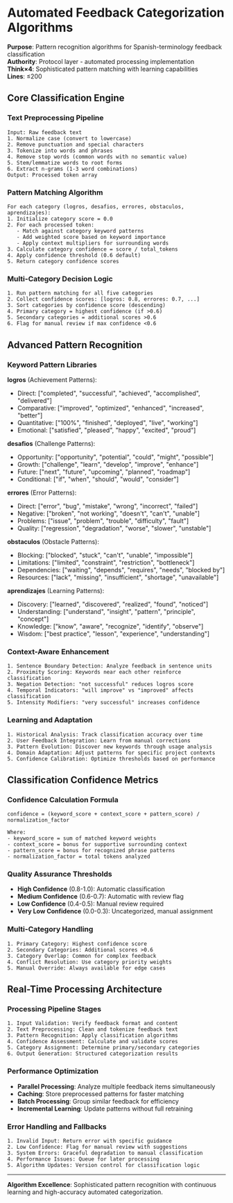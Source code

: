 # Automated Feedback Categorization Algorithms

**Purpose**: Pattern recognition algorithms for Spanish-terminology feedback classification  
**Authority**: Protocol layer - automated processing implementation  
**Think×4**: Sophisticated pattern matching with learning capabilities  
**Lines**: ≤200

## Core Classification Engine

### Text Preprocessing Pipeline
```
Input: Raw feedback text
1. Normalize case (convert to lowercase)
2. Remove punctuation and special characters  
3. Tokenize into words and phrases
4. Remove stop words (common words with no semantic value)
5. Stem/lemmatize words to root forms
6. Extract n-grams (1-3 word combinations)
Output: Processed token array
```

### Pattern Matching Algorithm
```
For each category (logros, desafios, errores, obstaculos, aprendizajes):
1. Initialize category score = 0.0
2. For each processed token:
   - Match against category keyword patterns
   - Add weighted score based on keyword importance
   - Apply context multipliers for surrounding words
3. Calculate category confidence = score / total_tokens
4. Apply confidence threshold (0.6 default)
5. Return category confidence scores
```

### Multi-Category Decision Logic
```
1. Run pattern matching for all five categories
2. Collect confidence scores: [logros: 0.8, errores: 0.7, ...]
3. Sort categories by confidence score (descending)
4. Primary category = highest confidence (if >0.6)
5. Secondary categories = additional scores >0.6
6. Flag for manual review if max confidence <0.6
```

## Advanced Pattern Recognition

### Keyword Pattern Libraries

**logros** (Achievement Patterns):
- Direct: ["completed", "successful", "achieved", "accomplished", "delivered"]
- Comparative: ["improved", "optimized", "enhanced", "increased", "better"]
- Quantitative: ["100%", "finished", "deployed", "live", "working"]
- Emotional: ["satisfied", "pleased", "happy", "excited", "proud"]

**desafios** (Challenge Patterns):
- Opportunity: ["opportunity", "potential", "could", "might", "possible"]
- Growth: ["challenge", "learn", "develop", "improve", "enhance"]
- Future: ["next", "future", "upcoming", "planned", "roadmap"]
- Conditional: ["if", "when", "should", "would", "consider"]

**errores** (Error Patterns):
- Direct: ["error", "bug", "mistake", "wrong", "incorrect", "failed"]
- Negative: ["broken", "not working", "doesn't", "can't", "unable"]
- Problems: ["issue", "problem", "trouble", "difficulty", "fault"]
- Quality: ["regression", "degradation", "worse", "slower", "unstable"]

**obstaculos** (Obstacle Patterns):
- Blocking: ["blocked", "stuck", "can't", "unable", "impossible"]
- Limitations: ["limited", "constraint", "restriction", "bottleneck"]
- Dependencies: ["waiting", "depends", "requires", "needs", "blocked by"]
- Resources: ["lack", "missing", "insufficient", "shortage", "unavailable"]

**aprendizajes** (Learning Patterns):
- Discovery: ["learned", "discovered", "realized", "found", "noticed"]
- Understanding: ["understand", "insight", "pattern", "principle", "concept"]
- Knowledge: ["know", "aware", "recognize", "identify", "observe"]
- Wisdom: ["best practice", "lesson", "experience", "understanding"]

### Context-Aware Enhancement
```
1. Sentence Boundary Detection: Analyze feedback in sentence units
2. Proximity Scoring: Keywords near each other reinforce classification
3. Negation Detection: "not successful" reduces logros score
4. Temporal Indicators: "will improve" vs "improved" affects classification
5. Intensity Modifiers: "very successful" increases confidence
```

### Learning and Adaptation
```
1. Historical Analysis: Track classification accuracy over time
2. User Feedback Integration: Learn from manual corrections
3. Pattern Evolution: Discover new keywords through usage analysis
4. Domain Adaptation: Adjust patterns for specific project contexts
5. Confidence Calibration: Optimize thresholds based on performance
```

## Classification Confidence Metrics

### Confidence Calculation Formula
```
confidence = (keyword_score + context_score + pattern_score) / normalization_factor

Where:
- keyword_score = sum of matched keyword weights
- context_score = bonus for supportive surrounding context
- pattern_score = bonus for recognized phrase patterns
- normalization_factor = total tokens analyzed
```

### Quality Assurance Thresholds
- **High Confidence** (0.8-1.0): Automatic classification
- **Medium Confidence** (0.6-0.7): Automatic with review flag
- **Low Confidence** (0.4-0.5): Manual review required
- **Very Low Confidence** (0.0-0.3): Uncategorized, manual assignment

### Multi-Category Handling
```
1. Primary Category: Highest confidence score
2. Secondary Categories: Additional scores >0.6
3. Category Overlap: Common for complex feedback
4. Conflict Resolution: Use category priority weights
5. Manual Override: Always available for edge cases
```

## Real-Time Processing Architecture

### Processing Pipeline Stages
```
1. Input Validation: Verify feedback format and content
2. Text Preprocessing: Clean and tokenize feedback text
3. Pattern Recognition: Apply classification algorithms
4. Confidence Assessment: Calculate and validate scores
5. Category Assignment: Determine primary/secondary categories
6. Output Generation: Structured categorization results
```

### Performance Optimization
- **Parallel Processing**: Analyze multiple feedback items simultaneously
- **Caching**: Store preprocessed patterns for faster matching
- **Batch Processing**: Group similar feedback for efficiency
- **Incremental Learning**: Update patterns without full retraining

### Error Handling and Fallbacks
```
1. Invalid Input: Return error with specific guidance
2. Low Confidence: Flag for manual review with suggestions
3. System Errors: Graceful degradation to manual classification
4. Performance Issues: Queue for later processing
5. Algorithm Updates: Version control for classification logic
```

---

**Algorithm Excellence**: Sophisticated pattern recognition with continuous learning and high-accuracy automated categorization.